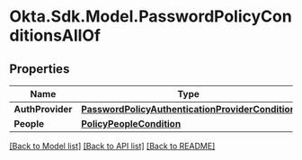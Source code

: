 # Okta.Sdk.Model.PasswordPolicyConditionsAllOf

## Properties

Name | Type | Description | Notes
------------ | ------------- | ------------- | -------------
**AuthProvider** | [**PasswordPolicyAuthenticationProviderCondition**](PasswordPolicyAuthenticationProviderCondition.md) |  | [optional] 
**People** | [**PolicyPeopleCondition**](PolicyPeopleCondition.md) |  | [optional] 

[[Back to Model list]](../README.md#documentation-for-models) [[Back to API list]](../README.md#documentation-for-api-endpoints) [[Back to README]](../README.md)


